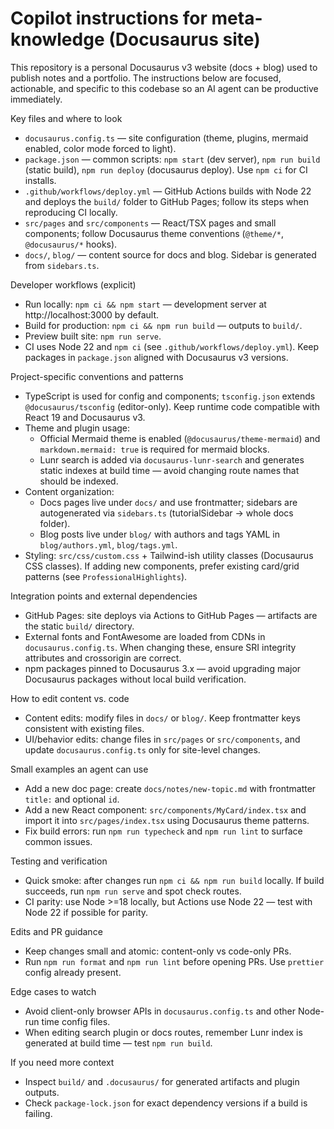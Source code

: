# Copilot instructions for meta-knowledge (Docusaurus site)

This repository is a personal Docusaurus v3 website (docs + blog) used to publish notes and a portfolio. The instructions below are focused, actionable, and specific to this codebase so an AI agent can be productive immediately.

Key files and where to look

- `docusaurus.config.ts` — site configuration (theme, plugins, mermaid enabled, color mode forced to light).
- `package.json` — common scripts: `npm start` (dev server), `npm run build` (static build), `npm run deploy` (docusaurus deploy). Use `npm ci` for CI installs.
- `.github/workflows/deploy.yml` — GitHub Actions builds with Node 22 and deploys the `build/` folder to GitHub Pages; follow its steps when reproducing CI locally.
- `src/pages` and `src/components` — React/TSX pages and small components; follow Docusaurus theme conventions (`@theme/*`, `@docusaurus/*` hooks).
- `docs/`, `blog/` — content source for docs and blog. Sidebar is generated from `sidebars.ts`.

Developer workflows (explicit)

- Run locally: `npm ci && npm start` — development server at http://localhost:3000 by default.
- Build for production: `npm ci && npm run build` — outputs to `build/`.
- Preview built site: `npm run serve`.
- CI uses Node 22 and `npm ci` (see `.github/workflows/deploy.yml`). Keep packages in `package.json` aligned with Docusaurus v3 versions.

Project-specific conventions and patterns

- TypeScript is used for config and components; `tsconfig.json` extends `@docusaurus/tsconfig` (editor-only). Keep runtime code compatible with React 19 and Docusaurus v3.
- Theme and plugin usage:
  - Official Mermaid theme is enabled (`@docusaurus/theme-mermaid`) and `markdown.mermaid: true` is required for mermaid blocks.
  - Lunr search is added via `docusaurus-lunr-search` and generates static indexes at build time — avoid changing route names that should be indexed.
- Content organization:
  - Docs pages live under `docs/` and use frontmatter; sidebars are autogenerated via `sidebars.ts` (tutorialSidebar -> whole docs folder).
  - Blog posts live under `blog/` with authors and tags YAML in `blog/authors.yml`, `blog/tags.yml`.
- Styling: `src/css/custom.css` + Tailwind-ish utility classes (Docusaurus CSS classes). If adding new components, prefer existing card/grid patterns (see `ProfessionalHighlights`).

Integration points and external dependencies

- GitHub Pages: site deploys via Actions to GitHub Pages — artifacts are the static `build/` directory.
- External fonts and FontAwesome are loaded from CDNs in `docusaurus.config.ts`. When changing these, ensure SRI integrity attributes and crossorigin are correct.
- npm packages pinned to Docusaurus 3.x — avoid upgrading major Docusaurus packages without local build verification.

How to edit content vs. code

- Content edits: modify files in `docs/` or `blog/`. Keep frontmatter keys consistent with existing files.
- UI/behavior edits: change files in `src/pages` or `src/components`, and update `docusaurus.config.ts` only for site-level changes.

Small examples an agent can use

- Add a new doc page: create `docs/notes/new-topic.md` with frontmatter `title:` and optional `id`.
- Add a new React component: `src/components/MyCard/index.tsx` and import it into `src/pages/index.tsx` using Docusaurus theme patterns.
- Fix build errors: run `npm run typecheck` and `npm run lint` to surface common issues.

Testing and verification

- Quick smoke: after changes run `npm ci && npm run build` locally. If build succeeds, run `npm run serve` and spot check routes.
- CI parity: use Node >=18 locally, but Actions use Node 22 — test with Node 22 if possible for parity.

Edits and PR guidance

- Keep changes small and atomic: content-only vs code-only PRs.
- Run `npm run format` and `npm run lint` before opening PRs. Use `prettier` config already present.

Edge cases to watch

- Avoid client-only browser APIs in `docusaurus.config.ts` and other Node-run time config files.
- When editing search plugin or docs routes, remember Lunr index is generated at build time — test `npm run build`.

If you need more context

- Inspect `build/` and `.docusaurus/` for generated artifacts and plugin outputs.
- Check `package-lock.json` for exact dependency versions if a build is failing.
